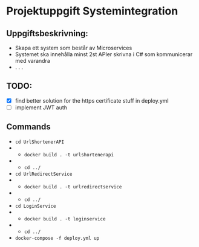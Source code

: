 # Projektuppgift Systemintegration

## Uppgiftsbeskrivning:

- Skapa ett system som består av Microservices
- Systemet ska innehålla minst 2st APIer skrivna i C# som kommunicerar med varandra
- . . .

## **TODO:**

- [x] find better solution for the https certificate stuff in deploy.yml
- [ ] implement JWT auth

## Commands

- `cd UrlShortenerAPI`
- - `docker build . -t urlshortenerapi`
- - `cd ../`
- `cd UrlRedirectService`
- - `docker build . -t urlredirectservice`
- - `cd ../`
- `cd LoginService`
- - `docker build . -t loginservice`
- - `cd ../`
- `docker-compose -f deploy.yml up`

